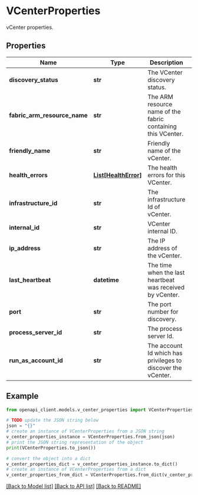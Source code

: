 # VCenterProperties

vCenter properties.

## Properties

Name | Type | Description | Notes
------------ | ------------- | ------------- | -------------
**discovery_status** | **str** | The VCenter discovery status. | [optional] 
**fabric_arm_resource_name** | **str** | The ARM resource name of the fabric containing this VCenter. | [optional] 
**friendly_name** | **str** | Friendly name of the vCenter. | [optional] 
**health_errors** | [**List[HealthError]**](HealthError.md) | The health errors for this VCenter. | [optional] 
**infrastructure_id** | **str** | The infrastructure Id of vCenter. | [optional] 
**internal_id** | **str** | VCenter internal ID. | [optional] 
**ip_address** | **str** | The IP address of the vCenter. | [optional] 
**last_heartbeat** | **datetime** | The time when the last heartbeat was received by vCenter. | [optional] 
**port** | **str** | The port number for discovery. | [optional] 
**process_server_id** | **str** | The process server Id. | [optional] 
**run_as_account_id** | **str** | The account Id which has privileges to discover the vCenter. | [optional] 

## Example

```python
from openapi_client.models.v_center_properties import VCenterProperties

# TODO update the JSON string below
json = "{}"
# create an instance of VCenterProperties from a JSON string
v_center_properties_instance = VCenterProperties.from_json(json)
# print the JSON string representation of the object
print(VCenterProperties.to_json())

# convert the object into a dict
v_center_properties_dict = v_center_properties_instance.to_dict()
# create an instance of VCenterProperties from a dict
v_center_properties_from_dict = VCenterProperties.from_dict(v_center_properties_dict)
```
[[Back to Model list]](../README.md#documentation-for-models) [[Back to API list]](../README.md#documentation-for-api-endpoints) [[Back to README]](../README.md)


